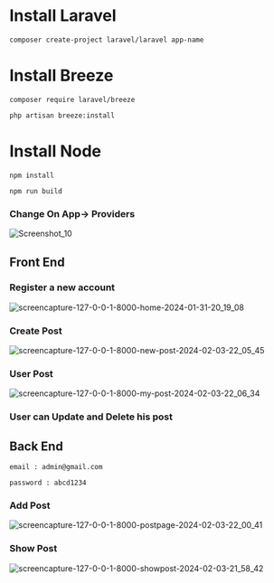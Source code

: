 # Install Laravel
``` composer create-project laravel/laravel app-name ```

# Install Breeze 
``` composer require laravel/breeze ```

``` php artisan breeze:install ```
# Install Node
```npm install```

```npm run build```

### Change On App-> Providers
![Screenshot_10](https://github.com/Limon714/ras-blog/assets/72975868/3da8a96e-e424-4cb6-8396-eaf743093bf4)


## Front End
### Register a new account
![screencapture-127-0-0-1-8000-home-2024-01-31-20_19_08](https://github.com/Limon714/mini-blog/assets/72975868/a9808486-6ecb-4b30-bc46-dc18d2369555)

### Create Post 
![screencapture-127-0-0-1-8000-new-post-2024-02-03-22_05_45](https://github.com/Limon714/mini-blog/assets/72975868/67a00c3d-abce-4f5c-a06b-87d923956b95)


### User Post 
![screencapture-127-0-0-1-8000-my-post-2024-02-03-22_06_34](https://github.com/Limon714/mini-blog/assets/72975868/892fed7d-476e-41e8-b41f-ca7396c3bc7f)

### User can Update and Delete his post


## Back End
```
email : admin@gmail.com
```
```
password : abcd1234
```
### Add Post
![screencapture-127-0-0-1-8000-postpage-2024-02-03-22_00_41](https://github.com/Limon714/mini-blog/assets/72975868/ef72f750-2ba5-4e26-94ea-d54a91a4822b)

### Show Post
![screencapture-127-0-0-1-8000-showpost-2024-02-03-21_58_42](https://github.com/Limon714/mini-blog/assets/72975868/43eb6656-a5de-4242-b151-425117b1c5d5)
